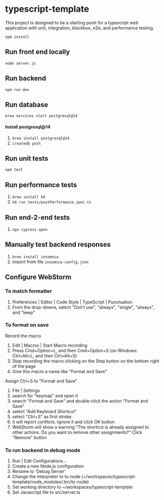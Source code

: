# typescript-template

This project is designed to be a starting point for a typescript web application with unit, integration, blackbox, e2e,
and performance testing.

```npm install```

## Run front end locally

```node server.js```

## Run backend

```npm run dev```

## Run database

```brew services start postgresql@14```

#### Install postgresql@14

1. ```brew install postgresql@14```
2. ```createdb post```

## Run unit tests

```npm test```

## Run performance tests

1. ```brew install k6```
2. ```k6 run tests/postPerformance.spec.ts```

## Run end-2-end tests

1. ```npx cypress open```

## Manually test backend responses

1. ```brew install insomnia```
2. import from file ```insomnia-config.json```

## Configure WebStorm

### To match formatter

1. Preferences | Editor | Code Style | TypeScript | Punctuation
2. From the drop-downs, select "Don't use", "always", "single", "always", and "keep"

### To format on save

Record the macro

1. Edit | Macros | Start Macro recording
2. Press Cmd+Option+L, and then Cmd+Option+S (on Windows: Ctrl+Alt+L, and then Ctrl+Alt+S)
3. Stop recording the macro clicking on the Stop button on the bottom right of the page
4. Give this macro a name like "Format and Save"

Assign Ctrl+S to "Format and Save"

1. File | Settings
2. search for "keymap" and open it
3. search "Format and Save" and double-click the action "Format and Save"
4. select "Add Keyboard Shortcut"
5. select "Ctrl+S" as first stroke.
6. it will report conflicts. Ignore it and click OK button
7. WebStorm will show a warning "The shortcut is already assigned to other actions. Do you want to remove other
   assignments?" Click "Remove" button

### To run backend in debug mode

1. Run | Edit Configurations...
2. Create a new Node.js configuration
3. Rename to 'Debug Server'
4. Change the interpreter to ts-node (~/workspaces/typescript-template/node_modules/.bin/ts-node)
5. Set working directory to ~/workspaces/typescript-template
6. Set Javascript file to src/server.ts